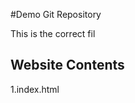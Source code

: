 #Demo Git Repository

This is the correct fil

## Website Contents

1.index.html



















